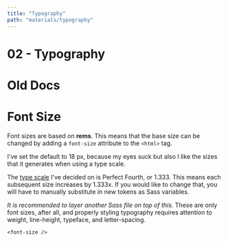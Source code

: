 ```yaml
---
title: "Typography"
path: "materials/typography"
---
```


# 02 - Typography

# Old Docs

# Font Size

Font sizes are based on **rems**. This means that the base size can be changed by adding a `font-size` attribute to the `<html>` tag.

I've set the default to 18 px, because my eyes suck but also I like the sizes that it generates when using a type scale.

The [type scale](https://type-scale.com/) I've decided on is Perfect Fourth, or 1.333. This means each subsequent size increases by 1.333x. If you would like to change that, you will have to manually substitute in new tokens as Sass variables.

_It is recommended to layer another Sass file on top of this._ These are only font sizes, after all, and properly styling typography requires attention to weight, line-height, typeface, and letter-spacing.

```
<font-size />
```

